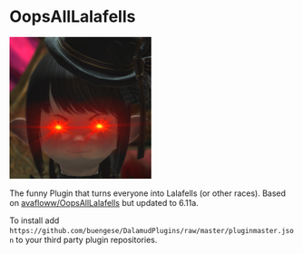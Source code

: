 OopsAllLalafells
=====

<img src="https://raw.githubusercontent.com/goatcorp/DalamudPlugins/api5/plugins/OopsAllLalafells/images/icon.png" width="250px" height="250px">

The funny Plugin that turns everyone into Lalafells (or other races). Based on [avafloww/OopsAllLalafells](https://github.com/avafloww/OopsAllLalafells)
but updated to 6.11a.

To install add ``https://github.com/buengese/DalamudPlugins/raw/master/pluginmaster.json`` to your third party plugin repositories. 
